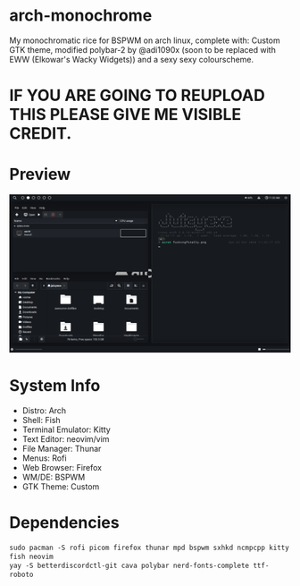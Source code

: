 # arch-monochrome
My monochromatic rice for BSPWM on arch linux, complete with: Custom GTK theme, modified polybar-2 by @adi1090x (soon to be replaced with EWW (Elkowar's Wacky Widgets)) and a sexy sexy colourscheme.

# IF YOU ARE GOING TO REUPLOAD THIS PLEASE GIVE ME VISIBLE CREDIT.

# Preview
![alt text](https://raw.githubusercontent.com/Juicyexe/arch-monochrome/main/img/fuckingfinally.png?raw=true)

# System Info
* Distro: Arch
* Shell: Fish
* Terminal Emulator: Kitty
* Text Editor: neovim/vim
* File Manager: Thunar
* Menus: Rofi
* Web Browser: Firefox
* WM/DE: BSPWM
* GTK Theme: Custom



# Dependencies
```
sudo pacman -S rofi picom firefox thunar mpd bspwm sxhkd ncmpcpp kitty fish neovim
yay -S betterdiscordctl-git cava polybar nerd-fonts-complete ttf-roboto
```
